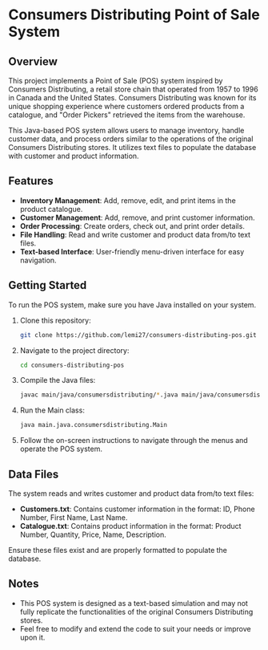 # Consumers Distributing Point of Sale System

## Overview

This project implements a Point of Sale (POS) system inspired by Consumers Distributing, a retail store chain that operated from 1957 to 1996 in Canada and the United States. Consumers Distributing was known for its unique shopping experience where customers ordered products from a catalogue, and "Order Pickers" retrieved the items from the warehouse.

This Java-based POS system allows users to manage inventory, handle customer data, and process orders similar to the operations of the original Consumers Distributing stores. It utilizes text files to populate the database with customer and product information.

## Features

- **Inventory Management**: Add, remove, edit, and print items in the product catalogue.
- **Customer Management**: Add, remove, and print customer information.
- **Order Processing**: Create orders, check out, and print order details.
- **File Handling**: Read and write customer and product data from/to text files.
- **Text-based Interface**: User-friendly menu-driven interface for easy navigation.

## Getting Started

To run the POS system, make sure you have Java installed on your system.

1. Clone this repository:

    ```bash
    git clone https://github.com/lemi27/consumers-distributing-pos.git
    ```

2. Navigate to the project directory:

    ```bash
    cd consumers-distributing-pos
    ```

3. Compile the Java files:

    ```bash
    javac main/java/consumersdistributing/*.java main/java/consumersdistributing/menus/*.java main/java/consumersdistributing/inventory/*.java main/java/consumersdistributing/customer/*.java main/java/consumersdistributing/pos/*.java main/java/consumersdistributing/utilities/*.java
    ```

4. Run the Main class:

    ```bash
    java main.java.consumersdistributing.Main
    ```

5. Follow the on-screen instructions to navigate through the menus and operate the POS system.

## Data Files

The system reads and writes customer and product data from/to text files:

- **Customers.txt**: Contains customer information in the format: ID, Phone Number, First Name, Last Name.
- **Catalogue.txt**: Contains product information in the format: Product Number, Quantity, Price, Name, Description.

Ensure these files exist and are properly formatted to populate the database.

## Notes

- This POS system is designed as a text-based simulation and may not fully replicate the functionalities of the original Consumers Distributing stores.
- Feel free to modify and extend the code to suit your needs or improve upon it.
